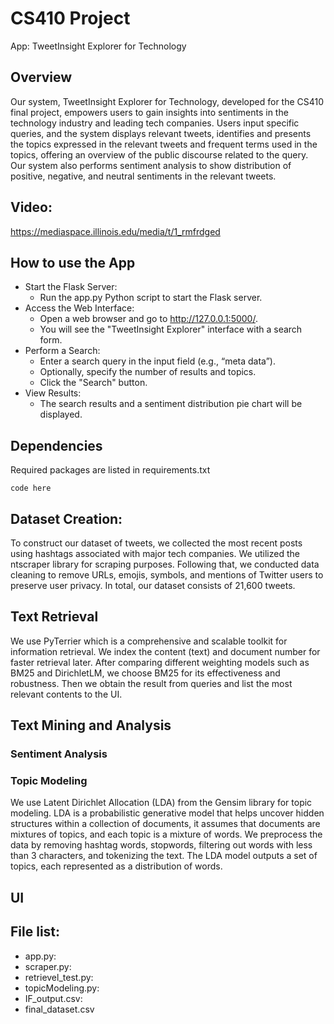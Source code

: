 

# CS410 Project

App: TweetInsight Explorer for Technology

## Overview

Our system, TweetInsight Explorer for Technology, developed for the CS410 final project, empowers users to gain insights into sentiments in the technology industry and leading tech companies. Users input specific queries, and the system displays relevant tweets, identifies and presents the topics expressed in the relevant tweets and frequent terms used in the topics, offering an overview of the public discourse related to the query. Our system also performs sentiment analysis to show distribution of positive, negative, and neutral sentiments in the relevant tweets.

## Video:
https://mediaspace.illinois.edu/media/t/1_rmfrdged

## How to use the App
* Start the Flask Server:
    * Run the app.py Python script to start the Flask server.
* Access the Web Interface:
    * Open a web browser and go to http://127.0.0.1:5000/.
    * You will see the "TweetInsight Explorer" interface with a search form.
* Perform a Search:
    * Enter a search query in the input field (e.g., “meta data”).
    * Optionally, specify the number of results and topics.
    * Click the "Search" button.
* View Results:
    * The search results and a sentiment distribution pie chart will be displayed.


## Dependencies 
Required packages are listed in requirements.txt



```
code here
```



## Dataset Creation:

To construct our dataset of tweets, we collected the most recent posts using hashtags associated with major tech companies. 
We utilized the ntscraper library for scraping purposes. Following that, we conducted data cleaning to remove URLs, emojis, symbols, and mentions of Twitter users to preserve user privacy. In total, our dataset consists of 21,600 tweets.



## Text Retrieval

We use PyTerrier which is a comprehensive and scalable toolkit for information retrieval. We index the content (text) and document number for faster retrieval later. After comparing different weighting models such as BM25 and DirichletLM, we choose BM25 for its effectiveness and robustness. Then we obtain the result from queries and list the most relevant contents to the UI.

## Text Mining and Analysis 

### Sentiment Analysis


### Topic Modeling

We use Latent Dirichlet Allocation (LDA) from the Gensim library for topic modeling. LDA is a probabilistic generative model that helps uncover hidden structures within a collection of documents, it assumes that documents are mixtures of topics, and each topic is a mixture of words.  We preprocess the data by removing hashtag words, stopwords, filtering out words with less than 3 characters, and tokenizing the text. 
The LDA model outputs a set of topics, each represented as a distribution of words.

## UI



## File list: 

- app.py: 
- scraper.py: 
- retrievel_test.py:
- topicModeling.py:
- IF_output.csv:
- final_dataset.csv

